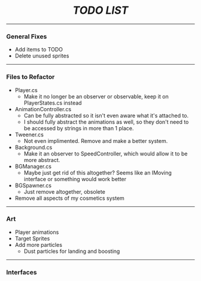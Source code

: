 <div id="header" align="center">
    <h1><em>TODO LIST</em></h1>
</div>

---
<div id="general" align="left">
    <h3>General Fixes</h3>
    <ul>
        <li>Add items to TODO</li>
        <li>Delete unused sprites</li>
    </ul>
</div>

---
<div id="reffiles" align="left">
    <h3>Files to Refactor</h3>
    <ul>
        <li>Player.cs
            <ul>
                <li>Make it no longer be an observer or observable, keep it on PlayerStates.cs instead</li>
            </ul>
        </li>
        <li>AnimationController.cs
            <ul>
                <li>Can be fully abstracted so it isn't even aware what it's attached to.</li>
                <li>I should fully abstract the animations as well, so they don't need to be accessed by strings in more than 1 place.</li>
            </ul>
        </li>
        <li>Tweener.cs
            <ul>
                <li>Not even implimented. Remove and make a better system.
            </ul>
        </li>
        <li>Background.cs
            <ul>
                <li>Make it an observer to SpeedController, which would allow it to be more abstract.</li>
            </ul>
        </li>
        <li>BGManager.cs
            <ul>
                <li>Maybe just get rid of this altogether? Seems like an IMoving interface or something would work better</li>
            </ul>
        </li>
        <li>BGSpawner.cs
            <ul>
                <li>Just remove altogether, obsolete</li>
            </ul>
        </li>
        <li>Remove all aspects of my cosmetics system</li>
    </ul>
</div>

---
<div id="art" align="left">
    <h3>Art</h3>
    <ul>
        <li>Player animations</li>
        <li>Target Sprites</li>
        <li>Add more particles
            <ul>
                <li>Dust particles for landing and boosting</li>
            </ul>
        </li>
    </ul>
</div>

---
<div id="interfaces" align="left">
    <h3>Interfaces</h3>
    <ul>
    </ul>
</div>